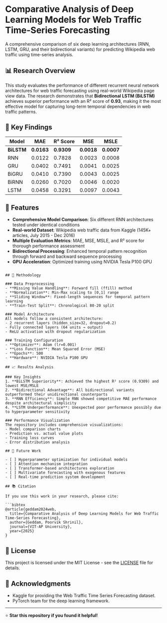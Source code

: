 # Comparative Analysis of Deep Learning Models for Web Traffic Time-Series Forecasting

A comprehensive comparison of six deep learning architectures (RNN, LSTM, GRU, and their bidirectional variants) for predicting Wikipedia web traffic using time-series analysis.

## 📊 Research Overview

This study evaluates the performance of different recurrent neural network architectures for web traffic forecasting using real-world Wikipedia page view data. The research demonstrates that **Bidirectional LSTM (BiLSTM)** achieves superior performance with an R² score of **0.93**, making it the most effective model for capturing long-term temporal dependencies in web traffic patterns.

## 🎯 Key Findings

| Model | MAE | R² Score | MSE | MSLE |
|-------|-----|----------|-----|------|
| **BiLSTM** | **0.0163** | **0.9309** | **0.0018** | **0.0007** |
| RNN | 0.0122 | 0.7828 | 0.0023 | 0.0008 |
| GRU | 0.0402 | 0.7491 | 0.0041 | 0.0025 |
| BiGRU | 0.0410 | 0.7390 | 0.0043 | 0.0025 |
| BiRNN | 0.0260 | 0.7020 | 0.0046 | 0.0020 |
| LSTM | 0.0458 | 0.3291 | 0.0097 | 0.0043 |

## 🚀 Features

- **Comprehensive Model Comparison**: Six different RNN architectures tested under identical conditions
- **Real-world Dataset**: Wikipedia web traffic data from Kaggle (145K+ articles, July 2015 - Dec 2016)
- **Multiple Evaluation Metrics**: MAE, MSE, MSLE, and R² score for thorough performance assessment
- **Bidirectional Processing**: Enhanced temporal pattern recognition through forward and backward sequence processing
- **GPU Acceleration**: Optimized training using NVIDIA Tesla P100 GPU

```

## 🔬 Methodology

### Data Preprocessing
- **Missing Value Handling**: Forward fill (ffill) method
- **Normalization**: Min-Max scaling to [0,1] range
- **Sliding Window**: Fixed-length sequences for temporal pattern learning
- **Train-Test Split**: Chronological 80-20 split

### Model Architecture
All models follow a consistent architecture:
- 2 recurrent layers (hidden_size=32, dropout=0.2)
- Fully connected layers (64 units → output)
- ReLU activation with dropout regularization

### Training Configuration
- **Optimizer**: Adam (lr=0.001)
- **Loss Function**: Mean Squared Error (MSE)
- **Epochs**: 500
- **Hardware**: NVIDIA Tesla P100 GPU

## 📈 Results Analysis

### Key Insights
1. **BiLSTM Superiority**: Achieved the highest R² score (0.9309) and lowest MSE/MSLE
2. **Bidirectional Advantage**: All bidirectional variants outperformed their unidirectional counterparts
3. **RNN Efficiency**: Simple RNN showed competitive MAE performance despite architectural simplicity
4. **LSTM Underperformance**: Unexpected poor performance possibly due to hyperparameter sensitivity

### Performance Visualization
The repository includes comprehensive visualizations:
- Model comparison charts
- Prediction vs. actual value plots
- Training loss curves
- Error distribution analysis

## 🔮 Future Work

- [ ] Hyperparameter optimization for individual models
- [ ] Attention mechanism integration
- [ ] Transformer-based architectures exploration
- [ ] Multivariate forecasting with exogenous features
- [ ] Real-time prediction system development

## 📚 Citation

If you use this work in your research, please cite:

```bibtex
@article{geddam2024web,
  title={Comparative Analysis of Deep Learning Models for Web Traffic Time-Series Forecasting},
  author={Geddam, Poorvik Shrinil},
  journal={VIT-AP University},
  year={2025}
}
```


## 📝 License

This project is licensed under the MIT License - see the [LICENSE](LICENSE) file for details.

## 🙏 Acknowledgments

- Kaggle for providing the Web Traffic Time Series Forecasting dataset.
- PyTorch team for the deep learning framework.

---

⭐ **Star this repository if you found it helpful!**
